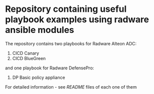 # Repository containing useful playbook examples using radware ansible modules

The repository contains two playbooks for Radware Alteon ADC:

1. CICD Canary
2. CICD BlueGreen

and one playbook for Radware DefensePro:

1. DP Basic policy appliance

For detailed information - see *README* files of each one of them
